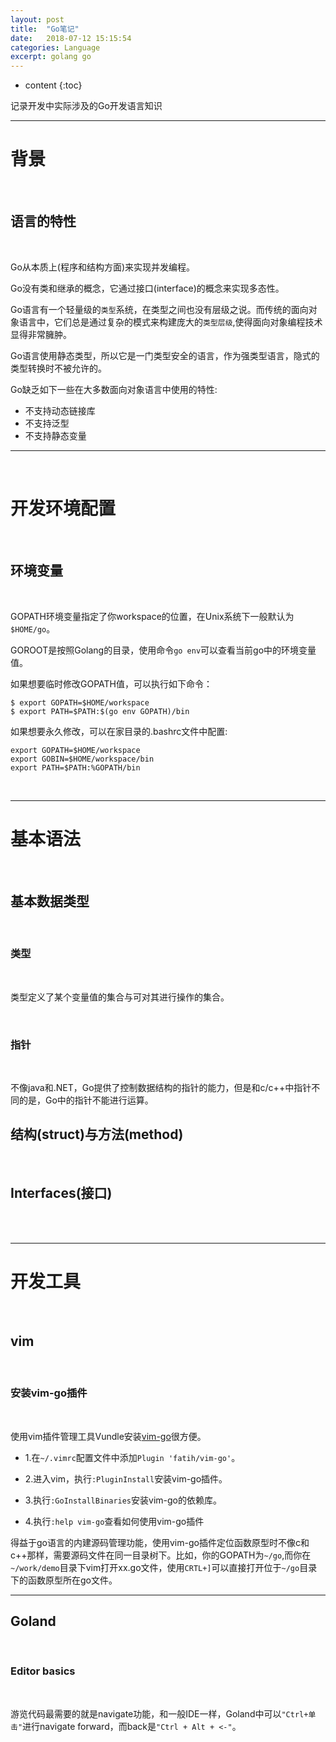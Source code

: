 ```yaml
---
layout: post
title:  "Go笔记"
date:   2018-07-12 15:15:54
categories: Language
excerpt: golang go 
---
```


* content
{:toc}

记录开发中实际涉及的Go开发语言知识

---

# 背景

<br />

## 语言的特性

<br />

Go从本质上(程序和结构方面)来实现并发编程。

Go没有类和继承的概念，它通过接口(interface)的概念来实现多态性。

Go语言有一个轻量级的`类型`系统，在类型之间也没有层级之说。而传统的面向对象语言中，它们总是通过复杂的模式来构建庞大的`类型层级`,使得面向对象编程技术显得非常臃肿。

Go语言使用静态类型，所以它是一门类型安全的语言，作为强类型语言，隐式的类型转换时不被允许的。

Go缺乏如下一些在大多数面向对象语言中使用的特性:

* 不支持动态链接库
* 不支持泛型
* 不支持静态变量

---

<br />

# 开发环境配置

<br />

## 环境变量

<br />

GOPATH环境变量指定了你workspace的位置，在Unix系统下一般默认为`$HOME/go`。

GOROOT是按照Golang的目录，使用命令`go env`可以查看当前go中的环境变量值。

如果想要临时修改GOPATH值，可以执行如下命令：

	$ export GOPATH=$HOME/workspace
	$ export PATH=$PATH:$(go env GOPATH)/bin

如果想要永久修改，可以在家目录的.bashrc文件中配置:

	export GOPATH=$HOME/workspace
	export GOBIN=$HOME/workspace/bin
	export PATH=$PATH:%GOPATH/bin


<br />

---

# 基本语法

<br />

## 基本数据类型

<br />

### 类型

<br />

类型定义了某个变量值的集合与可对其进行操作的集合。



<br />

### 指针

<br />

不像java和.NET，Go提供了控制数据结构的指针的能力，但是和c/c++中指针不同的是，Go中的指针不能进行运算。


## 结构(struct)与方法(method)

<br />





## Interfaces(接口)

<br />




<br />

---

# 开发工具

<br />

## vim

<br />

### 安装vim-go插件

<br />

使用vim插件管理工具Vundle安装[vim-go](https://github.com/fatih/vim-go)很方便。

* 1.在`~/.vimrc`配置文件中添加`Plugin 'fatih/vim-go'`。

* 2.进入vim，执行`:PluginInstall`安装vim-go插件。

* 3.执行`:GoInstallBinaries`安装vim-go的依赖库。

* 4.执行`:help vim-go`查看如何使用vim-go插件




得益于go语言的内建源码管理功能，使用vim-go插件定位函数原型时不像c和c++那样，需要源码文件在同一目录树下。比如，你的GOPATH为`~/go`,而你在`~/work/demo`目录下vim打开xx.go文件，使用`CRTL+]`可以直接打开位于`~/go`目录下的函数原型所在go文件。



---

## Goland

<br />

### Editor basics

<br />

游览代码最需要的就是navigate功能，和一般IDE一样，Goland中可以`"Ctrl+单击"`进行navigate forward，而back是`"Ctrl + Alt + <-"`。

